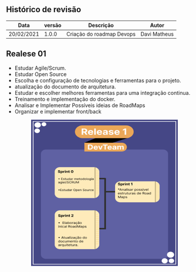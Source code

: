 ## Histórico de revisão

|       Data         |versão                       |Descrição                        |Autor|
|----------------|-------------------------------|-----------------------------|---------------------|
|20/02/2021|1.0.0           |Criação do roadmap Devops              |Davi Matheus|

## Realese 01

- Estudar Agile/Scrum.
- Estudar Open Source
- Escolha e configuração de tecnologias e ferramentas para o projeto.
- atualização do documento de arquitetura.
- Estudar e escolher melhores ferramentas para uma integração continua.
- Treinamento e implementação do docker.
- Analisar e Implementar Possíveis ideias de RoadMaps
- Organizar e implementar front/back

<p align = "center"> &emsp;&emsp; <img src="./assets/images/RoadMap_DevTeam.png" width="400" height="400"/> </p>
